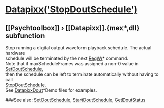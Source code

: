 # [Datapixx('StopDoutSchedule')](Datapixx-StopDoutSchedule) 
## [[Psychtoolbox]] &#8250; [[Datapixx]].{mex*,dll} subfunction


Stop running a digital output waveform playback schedule. The actual hardware  
schedule will be terminated by the next [RegWr](RegWr)\* command.  
Note that if maxScheduleFrames was assigned a non-0 value in [SetDoutSchedule](SetDoutSchedule),  
then the schedule can be left to terminate automatically without having to call  
[StopDoutSchedule](StopDoutSchedule).  
See [DatapixxDout](DatapixxDout)\*Demo files for examples.  
  


###See also:
[SetDoutSchedule](Datapixx-SetDoutSchedule), [StartDoutSchedule](Datapixx-StartDoutSchedule), [GetDoutStatus](Datapixx-GetDoutStatus)
